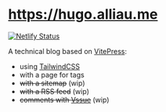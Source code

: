 # https://hugo.alliau.me

[![Netlify Status](https://api.netlify.com/api/v1/badges/8c8c3275-b0c0-43f6-9251-76dbd83f0013/deploy-status)](https://app.netlify.com/sites/epic-euclid-0df59c/deploys)

A technical blog based on [VitePress](https://vitepress.dev/):
- using [TailwindCSS](https://tailwindcss.com/)
- with a page for tags
- ~~with a sitemap~~ (wip)
- ~~with a RSS feed~~ (wip)
- ~~comments with [Vssue](https://vssue.js.org/)~~ (wip)
